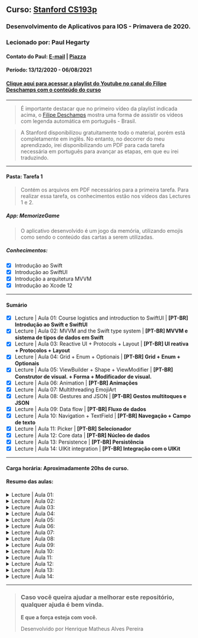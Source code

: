 ## Curso: [Stanford CS193p](https://cs193p.sites.stanford.edu)
### Desenvolvimento de Aplicativos para IOS - Primavera de 2020.
### Lecionado por: Paul Hegarty 
#### Contato do Paul: [E-mail](phegarty@stanford.edu) | [Piazza](https://piazza.com/professors/show/paul_hegarty)
#### Período: 13/12/2020  - 06/08/2021
#### [Clique aqui para acessar a playlist do Youtube no canal do Filipe Deschamps com o conteúdo do curso](https://www.youtube.com/playlist?list=PLMdYygf53DP46rneFgJ7Ab6fJPcMvr8gC)
<hr>

> É importante destacar que no primeiro vídeo da playlist indicada acima, o [Filipe Deschamps](https://github.com/filipedeschamps) mostra uma forma de assistir os vídeos com legenda automática em português - Brasil. 

> A Stanford disponibilizou gratuitamente todo o material, porém está completamente em inglês. No entanto, no decorrer do meu aprendizado, irei disponibilizando um PDF para cada tarefa necessária em português para avançar as etapas, em que eu irei traduzindo.
<hr>

#### Pasta: Tarefa 1
> Contém os arquivos em PDF necessários para a primeira tarefa. Para realizar essa tarefa, os conhecimentos estão nos vídeos das Lectures 1 e 2.

##### App: MemorizeGame
> O aplicativo desenvolvido é um jogo da memória, utilizando emojis como sendo o conteúdo das cartas a serem utilizadas.

##### Conhecimentos:
- [x] Introdução ao Swift
- [x] Introdução ao SwiftUI
- [x] Introdução a arquitetura MVVM
- [x] Introdução ao Xcode 12

<hr>

#### Sumário
- [x] Lecture | Aula 01: Course logistics and introduction to SwiftUI | **[PT-BR] Introdução ao Swift e SwiftUI**
- [x] Lecture | Aula 02: MVVM and the Swift type system               | **[PT-BR] MVVM e sistema de tipos de dados em Swift**
- [x] Lecture | Aula 03: Reactive UI + Protocols + Layout             | **[PT-BR] UI reativa + Protocolos + Layout**
- [x] Lecture | Aula 04: Grid + Enum + Optionais                      | **[PT-BR] Grid + Enum + Optionais**
- [x] Lecture | Aula 05: ViewBuilder + Shape + ViewModifier           | **[PT-BR] Construtor de visual. + Forma + Modificador de visual.**
- [x] Lecture | Aula 06: Animation                                    | **[PT-BR] Animações**
- [x] Lecture | Aula 07: Multithreading EmojiArt
- [x] Lecture | Aula 08: Gestures and JSON                            | **[PT-BR] Gestos multitoques e JSON**
- [x] Lecture | Aula 09: Data flow                                    | **[PT-BR] Fluxo de dados**
- [x] Lecture | Aula 10: Navigation + TextField                       | **[PT-BR] Navegação + Campo de texto**
- [x] Lecture | Aula 11: Picker                                       | **[PT-BR] Selecionador**
- [x] Lecture | Aula 12: Core data                                    | **[PT-BR] Núcleo de dados**
- [x] Lecture | Aula 13: Persistence                                  | **[PT-BR] Persistência**
- [x] Lecture | Aula 14: UIKit integration                            | **[PT-BR] Integração com o UIKit**

<hr>

#### Carga horária: Aproximadamente 20hs de curso.

#### Resumo das aulas:

<details>
  <summary>Lecture | Aula 01:</summary>
A primeira das palestras ministradas a alunos da Universidade de Stanford que fizeram CS193p, Desenvolvimento de aplicativos para iOS usando SwiftUI, durante o trimestre da primavera de 2020.

Paul Hegarty cobre a logística do curso e, em seguida, mergulha direto na criação de um aplicativo iOS (um jogo de correspondência de cartas chamado Memorize). O ambiente de desenvolvimento Xcode é usado para demonstrar os fundamentos da interface declarativa do SwiftUI para compor interfaces de usuário.

Observe que este não é um curso online ativo. É um lançamento de vídeos de palestras que já foram dados aos alunos de Stanford como parte de seu currículo normal.
  <hr>
</details>

<details>
  <summary>Lecture | Aula 02:</summary>
A série de aulas em vídeo ministradas aos alunos da Universidade de Stanford na primavera de 2020 continua com uma visão geral conceitual do paradigma arquitetônico subjacente ao desenvolvimento de aplicativos para iOS: MVVM. Além disso, um conceito-chave na linguagem de programação Swift, seu sistema de tipos, é explicado. A demonstração Memorize continua, incorporando MVVM.

É impossível desenvolver aplicativos para iOS usando SwiftUI sem usar a arquitetura MVVM para organizar seu código. Esta palestra explica o que é isso e, em seguida, demonstra como funciona em nosso aplicativo de demonstração. O desenvolvimento do SwiftUI acontece inteiramente na linguagem de programação Swift. O Swift é único em seu suporte à maioria dos recursos de linguagem modernos, incluindo programação orientada a objetos e programação funcional. 
  
Uma vez que a programação funcional é nova para a maioria dos alunos de Stanford, esta palestra inicia o processo de explicar como funciona, cobrindo os fundamentos do sistema de tipos do Swift, incluindo estruturas e classes, genéricos e funções como tipos. A demonstração então passa para o próximo nível usando a arquitetura MVVM (incluindo a criação de um Model, um ViewModel, expressando a intenção do usuário a partir da View) e utilizando recursos do Swift como genéricos e funções como tipos. Após esta aula, os alunos assumem o desenvolvimento do Memorize para sua primeira tarefa.

Os materiais arquivados do curso (tarefas de casa e slides de aula) estão disponíveis em https://cs193p.stanford.edu.
  <hr>
</details>

<details>
  <summary>Lecture | Aula 03:</summary>
A terceira das palestras ministradas aos alunos de Stanford no trimestre da primavera de 2020 demonstra os mecanismos que suportam o paradigma de IU reativo do SwiftUI, aprimorando o Memorize para virar os cartões quando eles são tocados. Os protocolos, um recurso importante da linguagem Swift, são abordados em detalhes, assim como algumas APIs para o layout de visualizações, incluindo as “Pilhas”, modificadores de visualização e GeometryReader.

Um princípio fundamental do MVVM no SwiftUI é a abordagem reativa e declarativa para construir UIs. A visão de nosso MVVM está sempre refletindo automaticamente o estado em nosso modelo, criando uma única fonte de "verdade" para o coração da lógica e do armazenamento do aplicativo. Somado a isso, formalizamos o conceito de capturar a "intenção" do usuário de fazer algo e usar isso para alterar o modelo de forma adequada. Voltando à nossa demonstração, aplicamos isso ao nosso aplicativo Memorize usando @ObservedObject e @Published para fazer com que os gestos de toque façam os cartões virar. 
  
Depois disso, voltamos a explorar um tópico muito importante de programação orientada a protocolo / funcional: protocolos. Finalmente, examinamos muitas das maneiras pelas quais podemos definir os elementos gráficos de nossa IU na tela, de HStack, VStack e ZStack, alinhamento e espaçamento, e GeometryReader, um mecanismo para ajustar nossa aparência ao espaço alocado para nós no UI.
  <hr>
</details>

<details>
  <summary>Lecture | Aula 04:</summary>
A quarta aula em vídeo dada aos alunos de Stanford no trimestre da primavera de 2020 continua a demonstração Memorize, aprimorando significativamente o arranjo dos cartões, criando nosso próprio container View chamado Grid (que também envolve vários conceitos básicos de programação funcional). Dois recursos mais importantes da linguagem Swift são discutidos (enum e opcionais). E finalmente conseguimos Memorize jogar o próprio jogo de correspondência de cartas (com destaque para os opcionais em nossa implementação).

A pesquisa do sistema de tipo Swift é concluída com uma discussão sobre enum, uma estrutura de dados com mais funcionalidade incorporada do que os alunos estão acostumados em outras linguagens. Embora as tarefas de leitura neste curso sejam a principal forma de os alunos aprenderem a linguagem Swift, ocasionalmente uma característica muito importante da linguagem é destacada na aula, como nesta aula, onde os opcionais são explicados em detalhes e, em seguida, amplamente demonstrados à medida que os usamos proeminentemente em nossa implementação da lógica completa do jogo para Memorizar em nosso modelo.
  <hr>
</details>

<details>
  <summary>Lecture | Aula 05:</summary>
A quinta palestra iOS dada em Stanford durante o trimestre da primavera de 2020 expandiu a cobertura de tópicos relacionados ao desenho na tela, incluindo a construção @ViewBuilder para expressar uma lista condicional de Views, o protocolo Shape para desenho personalizado e ViewModifier, um mecanismo para fazer modificações incrementais para Visualizações.

Esta palestra começa com um aparte sobre controle de acesso (marcação de APIs para que sejam reveladas ao “público” certo dentro de um aplicativo) que é então aplicado em todo o Memorize. Depois que o protocolo de forma é discutido, uma “forma de torta” é adicionada ao plano de fundo dos cartões Memorizar na demonstração em preparação para a animação de um cronômetro de contagem regressiva para pontuação. Um ViewModifier personalizado também é adicionado ao Memorize para "cardificar" qualquer visualização (ou seja, fazer a visualização parecer estar em um cartão com frente e verso).
  <hr>
</details>

<details>
  <summary>Lecture | Aula 06:</summary>
Animação foi o tema da aula 6 do curso de desenvolvimento de aplicativos iOS da Stanford Spring 2020. Depois de abordar alguns tópicos auxiliares, como estado efêmero local em Views (@State) e observadores de propriedade, a palestra se aprofunda em animação, incluindo animações implícitas vs. explícitas, transições, animações de forma, ViewModifiers animados e muito mais. Esses conceitos são então instalados na demonstração Memorize, animando a virada de cartas, criando um novo jogo e dando pontos de bônus para partidas rápidas.

No SwiftUI, qualquer alteração em ViewModifiers ou Shapes pode ser animada. As visualizações podem animar mudanças implícita (usando a declaração de animação) ou explicitamente (envolvendo uma chamada de função withAnimation em torno do código que pode causar mudanças, principalmente funções Intent no ViewModel) e podem controlar a duração e a "curva" da animação. A “chegada e partida” de Views na tela também pode ser animada usando a declaração de transição (que declara quais ViewModifiers usar para desenhar Views antes / depois de chegar / sair da tela). No Memorize, o Cardify ViewModifier e o Pie Shape são ambos feitos Animatable e a animação é aplicada por toda parte.
  <hr>
</details>

<details>
  <summary>Lecture | Aula 07:</summary>
A aula 7 do curso de desenvolvimento iOS de Stanford da primavera de 2020 começa com uma discussão conceitual de multithreading e, em seguida, inicia em uma demonstração completamente nova, EmojiArt, revisando MVVM e usando SwiftUI API como ScrollView, UIImage, Drag and Drop e background / overlay para criar uma ferramenta de “artista de emoji”. A demonstração volta ao multithreading, mostrando como usar essa tecnologia para evitar que o download de uma imagem da Internet bloqueie a capacidade de resposta do aplicativo.
  <hr>
</details>

<details>
  <summary>Lecture | Aula 08:</summary>
A aula 8 do curso de desenvolvimento iOS de Stanford na primavera de 2020 cobre alguns tópicos de persistência (API UserDefaults e codificação / decodificação JSON) e os fundamentos conceituais da manipulação de gestos multitoque. Começamos a adicionar esses recursos ao EmojiArt tornando seu modelo conversível de / para JSON (usando o protocolo Codable) e, em seguida, armazenando-o (por enquanto) em um veículo de armazenamento leve. Depois disso, os gestos de pinçar e arrastar são adicionados ao EmojiArt para permitir ao usuário aumentar e diminuir o zoom e deslocar o documento.
  <hr>
</details>

<details>
  <summary>Lecture | Aula 09:</summary>
Aula 9 do curso de desenvolvimento iOS de Stanford da primavera de 2020 cobre os fundamentos do fluxo de dados, incluindo editores e vinculações. Esses mecanismos permitem referências formalizadas à “verdade” dos dados, em vez de exigir que sejam replicados, o que pode estar sujeito a erros. Uma explicação básica dos wrappers de propriedades ajuda a esclarecer sobre o que são @ObservedObject, @EnvironmentObject, @Published, @State, @Binding, etc. 
  
A demonstração mostra a publicação da chegada da imagem de plano de fundo para nosso documento EmojiArt, bem como o salvamento automático do documento quando as alterações são notadas (ou seja, publicadas). Por fim, nossa interface do usuário foi aprimorada para nos permitir escolher entre várias paletas de emoji, nas quais um Binding é usado para vincular nosso novo seletor de paletas à interface do EmojiArt principal.
  <hr>
</details>

<details>
  <summary>Lecture | Aula 10:</summary>
A décima palestra do curso CS193p da Primavera 2020 de Stanford é uma demonstração imersiva que ilustra uma miríade de recursos SwiftUI, incluindo TextFields, Formulários, NavigationViews, Listas, planilhas, popovers, Alertas, modo de edição e muito mais. Em particular, começamos adicionando um popover com um Form ao nosso documento EmojiArt que permite editar a paleta de emoji. O Grid do Memorize é trazido e renovado usando a funcionalidade genérica avançada para exibir o emoji no editor de paleta. 
  
Em seguida, abordamos como adicionar vários MVVM ViewModels a um único aplicativo iOS e navegar entre essas visualizações usando NavigationViews e NavigationLinks. Isso permite a adição de um armazenamento EmojiArtDocument que permite aos usuários manter o controle de vários EmojiArtDocuments. Concluímos corrigindo alguns bugs e adicionando a funcionalidade de edição e exclusão ao armazenamento EmojiArtDocument.
  <hr>
</details>

<details>
  <summary>Lecture | Aula 11:</summary>
A 11ª aula da versão Primavera 2020 de Stanford de seu curso de desenvolvimento para iOS é a primeira da série final de quatro aulas, todas apresentando tópicos destinados a ajudar os alunos em seus projetos finais. O selecionador, um elemento da IU para escolher em uma lista de itens, é o tópico principal aqui, mas uma base de código de demonstração, Enroute, é apresentada ao longo do caminho em preparação para a próxima aula. 
  
O Enroute é um aplicativo simples que extrai informações da Internet usando uma API REST no formato JSON (embora esse não seja o tópico principal desta palestra). Esta demonstração inclui uma revisão da apresentação de uma IU por meio de uma folha modal usando NavigationView, Form, Toggle, etc.
  <hr>
</details>

<details>
  <summary>Lecture | Aula 12:</summary>
Na segunda da série final de quatro palestras destinadas a ajudar os alunos no curso de desenvolvimento de iOS de Stanford da Primavera de 2020 com seus projetos finais, um poderoso banco de dados orientado a objetos, Core Data, é usado para aprimorar o aplicativo Enroute apresentado anteriormente. Até o momento no curso, o único local de armazenamento era UserDefaults, que era usado principalmente para oferecer suporte a demonstrações de outros recursos e não é realmente apropriado para armazenar os dados reais que um aplicativo coleta ou gera. Esta aula e a próxima cobrem algumas opções melhores de armazenamento. Core Data é provavelmente o mecanismo de armazenamento de dados local mais comumente usado no iOS e tem uma integração elegante com o SwiftUI.

Aula 12 do curso de Desenvolvimento de iOS de Stanford das capas da primavera de 2020.
  <hr>
</details>

<details>
  <summary>Lecture | Aula 13:</summary>
A penúltima palestra do curso de desenvolvimento de iOS da Primavera de 2020 de Stanford cobre mais maneiras de armazenar dados, incluindo no iCloud via CloudKit e no próprio sistema de arquivos do dispositivo iOS. CloudKit é um mecanismo para armazenar os dados do usuário na nuvem para que apareçam em todos os seus dispositivos. Os tipos de dados relevantes são discutidos, bem como os fundamentos de sua API para criar registros, consultá-los e interagir com eles em seu código. Embora não tenha havido tempo para fazer uma demonstração do CloudKit neste trimestre, fazemos uma demonstração do acesso ao sistema de arquivos nesta aula, aprimorando o EmojiArt para armazenar seus documentos lá.
  <hr>
</details>

<details>
  <summary>Lecture | Aula 14:</summary>
Na palestra final do curso de desenvolvimento iOS de Stanford da primavera de 2020, discutimos e demonstramos a integração com a geração anterior do ambiente de desenvolvimento iOS, UIKit. Há muito código UIKit por aí no mundo e ser capaz de começar a usar o SwiftUI enquanto ainda se integra a esse código é crucial. Além disso, existem algumas APIs UIKit que suportam funcionalidades (ainda) que não estão no SwiftUI. 
  
Depois de uma explicação muito básica de como o UIKit faz algumas coisas que são diferentes do SwiftUI (especialmente a delegação), a API em SwiftUI para integrar o código do UIKit é explicada. Duas de nossas demonstrações existentes são então aprimoradas usando este mecanismo: um mapa é adicionado ao Enroute para mostrar e escolher o aeroporto de destino e o EmojiArt oferece suporte ao uso da câmera do dispositivo para tirar uma foto e usar como imagem de fundo.
</details>

---

> ### Caso você queira ajudar a melhorar este repositório, qualquer ajuda é bem vinda.
> 
> **E que a força esteja com você.**
> 
> Desenvolvido por Henrique Matheus Alves Pereira

